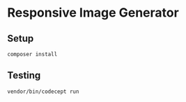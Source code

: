 # Responsive Image Generator

## Setup
```composer install```

## Testing
```vendor/bin/codecept run```
